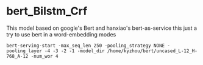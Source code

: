 # bert_Bilstm_Crf
This model based on google's Bert and hanxiao's bert-as-service this just a try to use bert in a word-embedding modes
```
bert-serving-start -max_seq_len 250 -pooling_strategy NONE -pooling_layer -4 -3 -2 -1 -model_dir /home/kyzhou/bert/uncased_L-12_H-768_A-12 -num_wor 4
```